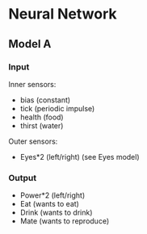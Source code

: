 # Neural Network

## Model A

### Input

Inner sensors:

* bias (constant)
* tick (periodic impulse)
* health (food)
* thirst (water)

Outer sensors:

* Eyes*2 (left/right) (see Eyes model)


### Output

* Power*2 (left/right)
* Eat (wants to eat)
* Drink (wants to drink)
* Mate (wants to reproduce)